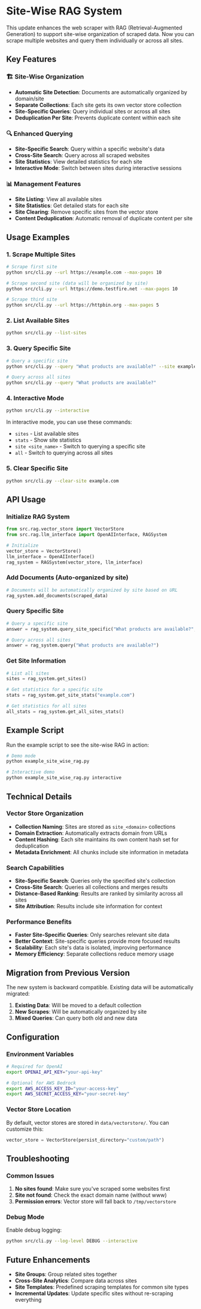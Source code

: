 # Site-Wise RAG System

This update enhances the web scraper with RAG (Retrieval-Augmented Generation) to support site-wise organization of scraped data. Now you can scrape multiple websites and query them individually or across all sites.

## Key Features

### 🏗️ Site-Wise Organization
- **Automatic Site Detection**: Documents are automatically organized by domain/site
- **Separate Collections**: Each site gets its own vector store collection
- **Site-Specific Queries**: Query individual sites or across all sites
- **Deduplication Per Site**: Prevents duplicate content within each site

### 🔍 Enhanced Querying
- **Site-Specific Search**: Query within a specific website's data
- **Cross-Site Search**: Query across all scraped websites
- **Site Statistics**: View detailed statistics for each site
- **Interactive Mode**: Switch between sites during interactive sessions

### 📊 Management Features
- **Site Listing**: View all available sites
- **Site Statistics**: Get detailed stats for each site
- **Site Clearing**: Remove specific sites from the vector store
- **Content Deduplication**: Automatic removal of duplicate content per site

## Usage Examples

### 1. Scrape Multiple Sites

```bash
# Scrape first site
python src/cli.py --url https://example.com --max-pages 10

# Scrape second site (data will be organized by site)
python src/cli.py --url https://demo.testfire.net --max-pages 10

# Scrape third site
python src/cli.py --url https://httpbin.org --max-pages 5
```

### 2. List Available Sites

```bash
python src/cli.py --list-sites
```

### 3. Query Specific Site

```bash
# Query a specific site
python src/cli.py --query "What products are available?" --site example.com

# Query across all sites
python src/cli.py --query "What products are available?"
```

### 4. Interactive Mode

```bash
python src/cli.py --interactive
```

In interactive mode, you can use these commands:
- `sites` - List available sites
- `stats` - Show site statistics
- `site <site_name>` - Switch to querying a specific site
- `all` - Switch to querying across all sites

### 5. Clear Specific Site

```bash
python src/cli.py --clear-site example.com
```

## API Usage

### Initialize RAG System

```python
from src.rag.vector_store import VectorStore
from src.rag.llm_interface import OpenAIInterface, RAGSystem

# Initialize
vector_store = VectorStore()
llm_interface = OpenAIInterface()
rag_system = RAGSystem(vector_store, llm_interface)
```

### Add Documents (Auto-organized by site)

```python
# Documents will be automatically organized by site based on URL
rag_system.add_documents(scraped_data)
```

### Query Specific Site

```python
# Query a specific site
answer = rag_system.query_site_specific("What products are available?", "example.com")

# Query across all sites
answer = rag_system.query("What products are available?")
```

### Get Site Information

```python
# List all sites
sites = rag_system.get_sites()

# Get statistics for a specific site
stats = rag_system.get_site_stats("example.com")

# Get statistics for all sites
all_stats = rag_system.get_all_sites_stats()
```

## Example Script

Run the example script to see the site-wise RAG in action:

```bash
# Demo mode
python example_site_wise_rag.py

# Interactive demo
python example_site_wise_rag.py interactive
```

## Technical Details

### Vector Store Organization

- **Collection Naming**: Sites are stored as `site_<domain>` collections
- **Domain Extraction**: Automatically extracts domain from URLs
- **Content Hashing**: Each site maintains its own content hash set for deduplication
- **Metadata Enrichment**: All chunks include site information in metadata

### Search Capabilities

- **Site-Specific Search**: Queries only the specified site's collection
- **Cross-Site Search**: Queries all collections and merges results
- **Distance-Based Ranking**: Results are ranked by similarity across all sites
- **Site Attribution**: Results include site information for context

### Performance Benefits

- **Faster Site-Specific Queries**: Only searches relevant site data
- **Better Context**: Site-specific queries provide more focused results
- **Scalability**: Each site's data is isolated, improving performance
- **Memory Efficiency**: Separate collections reduce memory usage

## Migration from Previous Version

The new system is backward compatible. Existing data will be automatically migrated:

1. **Existing Data**: Will be moved to a default collection
2. **New Scrapes**: Will be automatically organized by site
3. **Mixed Queries**: Can query both old and new data

## Configuration

### Environment Variables

```bash
# Required for OpenAI
export OPENAI_API_KEY="your-api-key"

# Optional for AWS Bedrock
export AWS_ACCESS_KEY_ID="your-access-key"
export AWS_SECRET_ACCESS_KEY="your-secret-key"
```

### Vector Store Location

By default, vector stores are stored in `data/vectorstore/`. You can customize this:

```python
vector_store = VectorStore(persist_directory="custom/path")
```

## Troubleshooting

### Common Issues

1. **No sites found**: Make sure you've scraped some websites first
2. **Site not found**: Check the exact domain name (without www)
3. **Permission errors**: Vector store will fall back to `/tmp/vectorstore`

### Debug Mode

Enable debug logging:

```bash
python src/cli.py --log-level DEBUG --interactive
```

## Future Enhancements

- **Site Groups**: Group related sites together
- **Cross-Site Analytics**: Compare data across sites
- **Site Templates**: Predefined scraping templates for common site types
- **Incremental Updates**: Update specific sites without re-scraping everything 